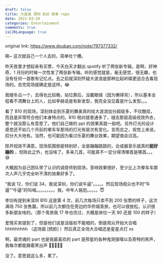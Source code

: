 ```yaml
---
draft: false
title: 大波浪 深圳 B10 简单 repo
date: 2021-03-20
categories: Entertainment
comments: true
isCJKLanguage: true
---
```


original link: https://www.douban.com/note/797377332/

嘛~ 这次就自己一个人去的，简单吐个槽。

昨天夜里才想起来有买票，今天白天才翻出 spotify 听了两张新专辑，是啊，好神奇，1 月份的时候一次性发了两张新专辑。听的感觉就是，毫无感觉，很无趣，也没有任何一首歌有记忆点。去之前就深刻怀疑大波浪是那种比起听碟更适合去看现场的。去完现场就确定是这样。😂

我矮冬瓜一个，去得也比较晚，站位靠后，没戴眼镜（因为懒得背），所以基本全程看不清舞台上的人，比如李赫说是有新发型，我完全没见着是什么发型。。。

看了 B10 的现场，深刻体会到乐夏的舞美真的给大波浪加分超级多，不仅酷炫，而且是非常符合他们本身特点的。B10 相对就普通多了，褪去那层高级视效外衣，整个就没那么有意思了。他们自己做的 ppt 的效果真就一般吧。另外灯光的设计感觉还不如几个月前的晕车车那场的灯光有层次有变化。言而总之，视觉上来说，扣分大大地有。当然，也可能因为看过乐夏的舞台效果，期望值会过高。

除开视效不满意，现场氛围倒是特别好，全是蹦蹦跳跳的，合成器音乐就真的**挺好蹦的** ，但除此之外，也没啥了。多来几首，可能真不一定分得清哪首是哪首。。。😅

大概因为自己团队带了认识的调音师到现场，音响效果很好，至少比上次晕车车那次人声几乎完全听不清的效果好多了。

“我说 12，你们说 34，我说深圳，你们说牛逼”。。。。。然后现场观众也不时“牛逼”“牛逼”的叫喊。。。。。。。。。我，中年人尴尬。。。。。😇

李剑有提到来深圳 B10 这是第 4 次，前几次每场只卖不到 200 张票的样子，这次满场 750 张售罄。所以前几次都住在旁边的华侨城青旅，也可以很放松，认识很多新朋友啥的。（那个青旅我 17 年也住过，大概是床位一天 80 还是 100 的样子）

爱情买卖提到了，但是他们说是没版权不能唱的，倒是观众开始大合唱 hhhhhhhhh （这场面 \[捂脸\] ）然后真正全场大合唱还是星星点灯 xs

啊，最灵魂的 part 也是我最喜欢的 part 是邢星的各种鬼哭狼嚎以及奇特的笑声，我每次都能跟着笑出声 🤣🤣🤣🤣🤣

没了。意思就这么多，累了。
